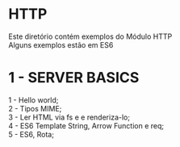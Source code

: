 # HTTP

Este diretório contém exemplos do Módulo HTTP <br />
Alguns exemplos estão em ES6

# 1 - SERVER BASICS

1 - Hello world; <br />
2 - Tipos MIME; <br />
3 - Ler HTML via fs e e renderiza-lo; <br />
4 - ES6 Template String, Arrow Function e req; <br />
5 - ES6, Rota;




